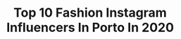 ---
title: Top 10 Fashion Instagram Influencers In Porto In 2020
description: >-
  Find top fashion Instagram influencers in Porto in 2020. Most popular hashtags: #look #sunglasses #style #menstyle.
platform: Instagram
profiles:
  - username: "beatrizmoreiraazevedo"
    fullname: >-
      B E A
    location: "Portugal"
    followers: 30043
    engagement: 353
    commentsToLikes: 0.078398
    id: ck1374btg9plh0i19pbvhs9x8
    verified: false
    hashtags: "#harmonicalinea, #decorideas, #kerastase, #stayhome"
  - username: "a.be.atriz"
    fullname: >-
      A Be-atriz | Beatriz Palma |
    location: "Portugal"
    followers: 34031
    engagement: 399
    commentsToLikes: 0.033213
    id: ck6twyoa5uuux0j71ndunctcj
    verified: false
    hashtags: "#staysafe, #home, #food, #exercise"
  - username: "rubenruscello"
    fullname: >-
      Rúben Ruscello
    location: "Portugal"
    followers: 6569
    engagement: 1327
    commentsToLikes: 0.293433
    id: ck15sv9j1ez2x0i19d03afjib
    verified: false
    hashtags: ""
  - username: "sara_nata"
    fullname: >-
      Sara Nata | Fashion•Lifestyle
    location: "Portugal"
    followers: 3581
    engagement: 1895
    commentsToLikes: 0.290206
    id: ck8t4c6ru68o50j784zjtiz1f
    verified: false
    hashtags: "#photooftheday, #instagood, #menswear, #outfitoftheday"
  - username: "melfreitaas"
    fullname: >-
      MEL FREITAS                 🌹
    location: "Portugal"
    followers: 5859
    engagement: 1576
    commentsToLikes: 0.076055
    id: ck8tcx4d110oq0j789msqmeyc
    verified: false
    hashtags: "#fahionblogger, #white, #happybirthday, #birthday"
  - username: "joaogoncalo10"
    fullname: >-
      João Gonçalo 🇵🇹🇪🇸
    location: "Portugal"
    followers: 54013
    engagement: 203
    commentsToLikes: 0.097553
    id: ck8ta3t9zqd5m0j783o71qdvi
    verified: false
    hashtags: "#blogger, #lifestyle, #life, #catalunya"
  - username: "ritacduro"
    fullname: >-
      Rita Duro
    location: "Portugal"
    followers: 3793
    engagement: 1204
    commentsToLikes: 0.245040
    id: ck5c6onu25via0i11pzhlgkuy
    verified: false
    hashtags: "#bamboobrush, #planetearth, #hawkersrepspt, #mederbeauty"
  - username: "rubenfjorge"
    fullname: >-
      Ruben Jorge
    location: "Portugal"
    followers: 11010
    engagement: 2428
    commentsToLikes: 0.011382
    id: ck8talc55s8m80j78xs02h0e9
    verified: false
    hashtags: "#pole, #homedecor, #praia, #wanderlust"
  - username: "henriquesadio"
    fullname: >-
      H E N R I Q U E   S A D I O
    location: "Portugal"
    followers: 13529
    engagement: 629
    commentsToLikes: 0.107835
    id: ck6tzni0paqyv0j711dovhaoc
    verified: false
    hashtags: "#boat, #mansunglasses, #goldenhour, #happy"
  - username: "franciscafloress"
    fullname: >-
      Francisca Flores•Stylebythree
    location: "Portugal"
    followers: 51744
    engagement: 198
    commentsToLikes: 0.030187
    id: ck0vx7es2xioo0i195sr5sndo
    verified: false
    hashtags: "#weekdays, #today, #salsa, #details"
---